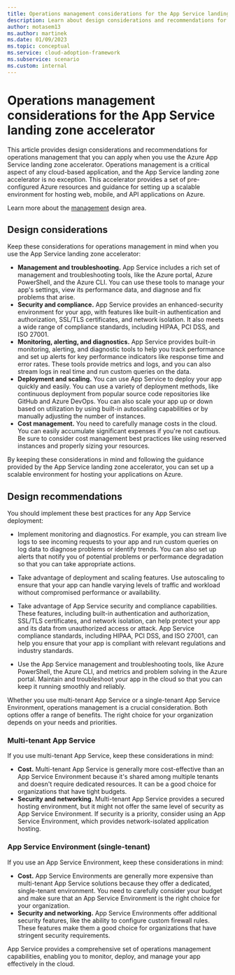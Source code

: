 ```yaml
---
title: Operations management considerations for the App Service landing zone accelerator
description: Learn about design considerations and recommendations for operations management in the Azure App Service landing zone accelerator.
author: motasem13
ms.author: martinek
ms.date: 01/09/2023
ms.topic: conceptual
ms.service: cloud-adoption-framework
ms.subservice: scenario
ms.custom: internal
---
```


# Operations management considerations for the App Service landing zone accelerator

This article provides design considerations and recommendations for operations management that you can apply when you use the Azure App Service landing zone accelerator. Operations management is a critical aspect of any cloud-based application, and the App Service landing zone accelerator is no exception. This accelerator provides a set of pre-configured Azure resources and guidance for setting up a scalable environment for hosting web, mobile, and API applications on Azure.

Learn more about the [management](../../../ready/landing-zone/design-area/management.md) design area.

## Design considerations

Keep these considerations for operations management in mind when you use the App Service landing zone accelerator:

- **Management and troubleshooting.** App Service includes a rich set of management and troubleshooting tools, like the Azure portal, Azure PowerShell, and the Azure CLI. You can use these tools to manage your app's settings, view its performance data, and diagnose and fix problems that arise.
- **Security and compliance.** App Service provides an enhanced-security environment for your app, with features like built-in authentication and authorization, SSL/TLS certificates, and network isolation. It also meets a wide range of compliance standards, including HIPAA, PCI DSS, and ISO 27001.
- **Monitoring, alerting, and diagnostics.** App Service provides built-in monitoring, alerting, and diagnostic tools to help you track performance and set up alerts for key performance indicators like response time and error rates. These tools provide metrics and logs, and you can also stream logs in real time and run custom queries on the data.
- **Deployment and scaling.** You can use App Service to deploy your app quickly and easily. You can use a variety of deployment methods, like continuous deployment from popular source code repositories like GitHub and Azure DevOps. You can also scale your app up or down based on utilization by using built-in autoscaling capabilities or by manually adjusting the number of instances.
- **Cost management.** You need to carefully manage costs in the cloud. You can easily accumulate significant expenses if you're not cautious. Be sure to consider cost management best practices like using reserved instances and properly sizing your resources.

By keeping these considerations in mind and following the guidance provided by the App Service landing zone accelerator, you can set up a scalable environment for hosting your applications on Azure.

## Design recommendations

You should implement these best practices for any App Service deployment:

- Implement monitoring and diagnostics. For example, you can stream live logs to see incoming requests to your app and run custom queries on log data to diagnose problems or identify trends. You can also set up alerts that notify you of potential problems or performance degradation so that you can take appropriate actions.

- Take advantage of deployment and scaling features. Use autoscaling to ensure that your app can handle varying levels of traffic and workload without compromised performance or availability.

- Take advantage of App Service security and compliance capabilities. These features, including built-in authentication and authorization, SSL/TLS certificates, and network isolation, can help protect your app and its data from unauthorized access or attack. App Service compliance standards, including HIPAA, PCI DSS, and ISO 27001, can help you ensure that your app is compliant with relevant regulations and industry standards.
- Use the App Service management and troubleshooting tools, like Azure PowerShell, the Azure CLI, and metrics and problem solving in the Azure portal. Maintain and troubleshoot your app in the cloud so that you can keep it running smoothly and reliably.

Whether you use multi-tenant App Service or a single-tenant App Service Environment, operations management is a crucial consideration. Both options offer a range of benefits. The right choice for your organization depends on your needs and priorities.

### Multi-tenant App Service

If you use multi-tenant App Service, keep these considerations in mind:

- **Cost.** Multi-tenant App Service is generally more cost-effective than an App Service Environment because it's shared among multiple tenants and doesn't require dedicated resources. It can be a good choice for organizations that have tight budgets.
- **Security and networking.** Multi-tenant App Service provides a secured hosting environment, but it might not offer the same level of security as App Service Environment. If security is a priority, consider using an App Service Environment, which provides network-isolated application hosting.

### App Service Environment (single-tenant)

If you use an App Service Environment, keep these considerations in mind:

- **Cost.** App Service Environments are generally more expensive than multi-tenant App Service solutions because they offer a dedicated, single-tenant environment. You need to carefully consider your budget and make sure that an App Service Environment is the right choice for your organization.
- **Security and networking.** App Service Environments offer additional security features, like the ability to configure custom firewall rules. These features make them a good choice for organizations that have stringent security requirements.

App Service provides a comprehensive set of operations management capabilities, enabling you to monitor, deploy, and manage your app effectively in the cloud.
